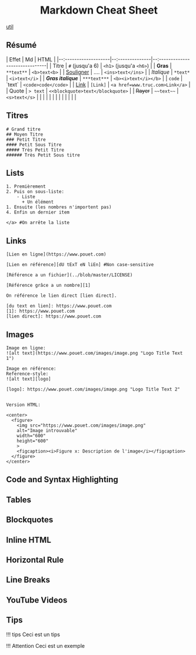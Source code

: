 # <center>Markdown Cheat Sheet</center>

[util](http://markdowntable.com/)

## Résumé
| Effet                | Md              | HTML                            |
|--:-------------------|--:--------------|--:------------------------------|
| Titre                | `#` (jusqu'a 6) | `<h1>` (jusqu'a `<h6>`)         |
| **Gras**             | `**text**`      | `<b>text<b>`                    |
| <ins>Souligner</ins> | ....            | `<ins>text</ins>`               |
| *Italique*           | `*text*`        | `<i>text</i>`                   |
| ***Gras italique***  | `***text***`    | `<b><i>text</i></b>`            |
| `code`               | \`text\`        | `<code>code</code>`             |
| [Link]               | `[Link]`        | `<a href=www.truc.com>Link</a>` |
|  Quote               | `> text`        | `<<blockquote>text</blockquote>` |
|  ~~Rayer~~           | `~~text~~`      | `<s>text</s>`                   |
|                      |                 |                                 |
|                      |                 |                                 |
|                      |                 |                                 |




## Titres

```
# Grand titre
## Moyen Titre
### Petit Titre
#### Petit Sous Titre
##### Très Petit Titre
###### Très Petit Sous titre
```


## Lists

```
1. Premièrement
2. Puis on sous-liste:
    - Liste
      + Un élément
1. Ensuite (les nombres n'importent pas)
4. Enfin un dernier item

</a> #On arrête la liste
```



## Links


```
[Lien en ligne](https://www.pouet.com)

[Lien en référence][dU tExT eN liEn] #Non case-sensitive

[Référence a un fichier](../blob/master/LICENSE)

[Référence grâce a un nombre][1]

On référence le lien direct [lien direct].

[du text en lien]: https://www.pouet.com
[1]: https://www.pouet.com
[lien direct]: https://www.pouet.com
```


## Images

```
Image en ligne:
![alt text](https://www.pouet.com/images/image.png "Logo Title Text 1")

Image en référence:
Reference-style: 
![alt text][logo]

[logo]: https://www.pouet.com/images/image.png "Logo Title Text 2"


Version HTML:

<center>
  <figure>
    <img src="https://www.pouet.com/images/image.png"
    alt="Image introuvable"
    width="600"
    height="600"
    >
    <figcaption><i>Figure x: Description de l'image</i></figcaption>
  </figure>
</center>

```


## Code and Syntax Highlighting

## Tables

## Blockquotes

## Inline HTML

## Horizontal Rule

## Line Breaks

## YouTube Videos

## Tips

!!! tips
    Ceci est un tips

!!! Attention
    Ceci est un exemple












[Link]:https://bit.ly/3kpNaJl
